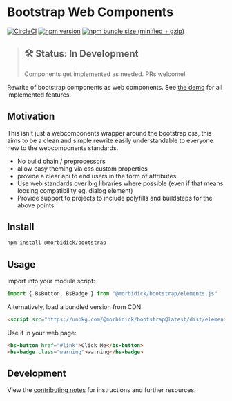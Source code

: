 # Bootstrap Web Components

[![CircleCI](https://circleci.com/gh/morbidick/bootstrap-webcomponents.svg?style=shield)](https://circleci.com/gh/morbidick/bootstrap-webcomponents)
[![npm version](https://img.shields.io/npm/v/@morbidick/bootstrap.svg)](https://www.npmjs.com/package/@morbidick/bootstrap)
[![npm bundle size (minified + gzip)](https://img.shields.io/bundlephobia/minzip/@morbidick/bootstrap.svg)](https://bundlephobia.com/result?p=@morbidick/bootstrap)

> ## 🛠 Status: In Development
> Components get implemented as needed. PRs welcome!

Rewrite of bootstrap components as web components. See [the demo](demo/index.html) for all implemented features.

## Motivation

This isn't just a webcomponents wrapper around the bootstrap css, this aims to be a clean and simple rewrite easily understandable to everyone new to the webcomponents standards.

* No build chain / preprocessors
* allow easy theming via css custom properties
* provide a clear api to end users in the form of attributes
* Use web standards over big libraries where possible (even if that means loosing compatibility eg. dialog element)
* Provide support to projects to include polyfills and buildsteps for the above points

## Install

```bash
npm install @morbidick/bootstrap
```

## Usage

Import into your module script:

```javascript
import { BsButton, BsBadge } from "@morbidick/bootstrap/elements.js"
```

Alternatively, load a bundled version from CDN:

```html
<script src="https://unpkg.com/@morbidick/bootstrap@latest/dist/elements.bundled.min.js"></script>
```

Use it in your web page:

```html
<bs-button href="#link">Click Me</bs-button>
<bs-badge class="warning">warning</bs-badge>
```

## Development

View the [contributing notes](CONTRIBUTING.md) for instructions and further resources.
